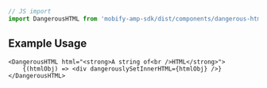 ```js
// JS import
import DangerousHTML from 'mobify-amp-sdk/dist/components/dangerous-html'
```


## Example Usage

    <DangerousHTML html="<strong>A string of<br />HTML</strong>">
        {(htmlObj) => <div dangerouslySetInnerHTML={htmlObj} />}
    </DangerousHTML>
